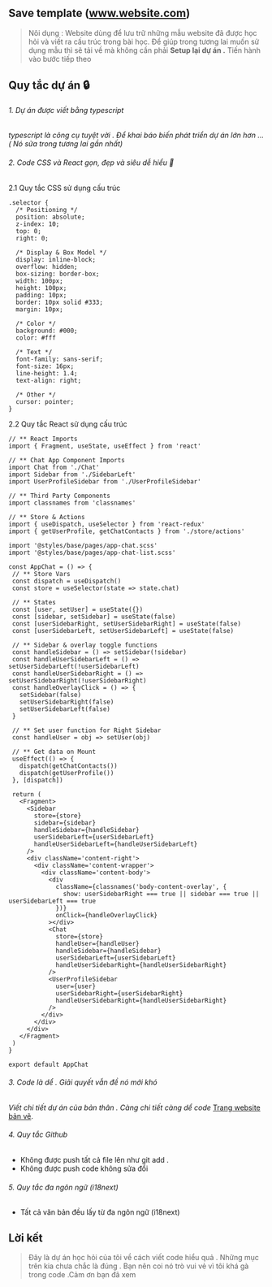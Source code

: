 
## Save template (www.website.com)
> Nôi dụng : Website dùng để lưu trữ những mẫu website đã được học hỏi và viết ra cấu trúc trong bài học. Để giúp trong tương lai muốn sử dụng mẫu thì sẽ tải về mà không cần phải **Setup lại dự án .** Tiến hành vào bước tiếp theo  

## Quy tắc dự án 🔒
###### 1. Dự án được viết bằng typescript
_typescript là công cụ tuyệt vời . Để khai báo biến phát triển dự án lớn hơn ... ( Nó sửa trong tương lai gần nhất)_

###### 2. Code CSS và React gọn, đẹp và siêu dễ hiểu 🚀

2.1 Quy tắc CSS sử dụng cấu trúc
```
.selector {
  /* Positioning */
  position: absolute;
  z-index: 10;
  top: 0;
  right: 0;

  /* Display & Box Model */
  display: inline-block;
  overflow: hidden;
  box-sizing: border-box;
  width: 100px;
  height: 100px;
  padding: 10px;
  border: 10px solid #333;
  margin: 10px;

  /* Color */
  background: #000;
  color: #fff
  
  /* Text */
  font-family: sans-serif;
  font-size: 16px;
  line-height: 1.4;
  text-align: right;

  /* Other */
  cursor: pointer;
}
```
2.2 Quy tắc React sử dụng cấu trúc
 
 ```
 // ** React Imports
import { Fragment, useState, useEffect } from 'react'

// ** Chat App Component Imports
import Chat from './Chat'
import Sidebar from './SidebarLeft'
import UserProfileSidebar from './UserProfileSidebar'

// ** Third Party Components
import classnames from 'classnames'

// ** Store & Actions
import { useDispatch, useSelector } from 'react-redux'
import { getUserProfile, getChatContacts } from './store/actions'

import '@styles/base/pages/app-chat.scss'
import '@styles/base/pages/app-chat-list.scss'

const AppChat = () => {
  // ** Store Vars
  const dispatch = useDispatch()
  const store = useSelector(state => state.chat)

  // ** States
  const [user, setUser] = useState({})
  const [sidebar, setSidebar] = useState(false)
  const [userSidebarRight, setUserSidebarRight] = useState(false)
  const [userSidebarLeft, setUserSidebarLeft] = useState(false)

  // ** Sidebar & overlay toggle functions
  const handleSidebar = () => setSidebar(!sidebar)
  const handleUserSidebarLeft = () => setUserSidebarLeft(!userSidebarLeft)
  const handleUserSidebarRight = () => setUserSidebarRight(!userSidebarRight)
  const handleOverlayClick = () => {
    setSidebar(false)
    setUserSidebarRight(false)
    setUserSidebarLeft(false)
  }

  // ** Set user function for Right Sidebar
  const handleUser = obj => setUser(obj)

  // ** Get data on Mount
  useEffect(() => {
    dispatch(getChatContacts())
    dispatch(getUserProfile())
  }, [dispatch])

  return (
    <Fragment>
      <Sidebar
        store={store}
        sidebar={sidebar}
        handleSidebar={handleSidebar}
        userSidebarLeft={userSidebarLeft}
        handleUserSidebarLeft={handleUserSidebarLeft}
      />
      <div className='content-right'>
        <div className='content-wrapper'>
          <div className='content-body'>
            <div
              className={classnames('body-content-overlay', {
                show: userSidebarRight === true || sidebar === true || userSidebarLeft === true
              })}
              onClick={handleOverlayClick}
            ></div>
            <Chat
              store={store}
              handleUser={handleUser}
              handleSidebar={handleSidebar}
              userSidebarLeft={userSidebarLeft}
              handleUserSidebarRight={handleUserSidebarRight}
            />
            <UserProfileSidebar
              user={user}
              userSidebarRight={userSidebarRight}
              handleUserSidebarRight={handleUserSidebarRight}
            />
          </div>
        </div>
      </div>
    </Fragment>
  )
}

export default AppChat
 ```
###### 3. Code là dể . Giải quyết vẫn đề nó mới khó 
_Viết chi tiết dự án của bản thân . Càng chi tiết càng dể code_
[Trang website bản vẽ](https://drive.google.com/file/d/12Y84akpzxv8NNsdViiDC6lrpZ0iohhAs/view).

###### 4. Quy tắc Github
* Không được push tất cả file lên như git add .
* Không được push code không sửa đổi 

###### 5. Quy tắc đa ngôn ngữ (i18next)
* Tất cả văn bản đều lấy từ đa ngôn ngữ (i18next)

## Lời kết 
> Đây là dự án học hỏi của tôi về cách viết code hiểu quả . Những mục trên kia chưa chắc là đúng . Bạn nên coi nó trò vui vẻ vì tôi khá gà trong code .Cảm ơn bạn đã xem
